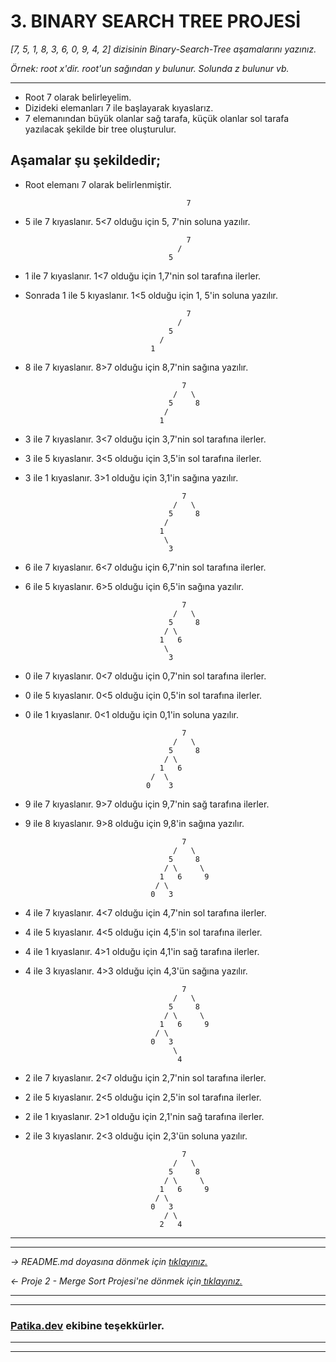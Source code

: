 ﻿# **3. BINARY SEARCH TREE PROJESİ**
*[7, 5, 1, 8, 3, 6, 0, 9, 4, 2] dizisinin Binary-Search-Tree aşamalarını yazınız.*

*Örnek: root x'dir. root'un sağından y bulunur. Solunda z bulunur vb.*

---
* Root 7 olarak belirleyelim.
* Dizideki elemanları 7 ile başlayarak kıyaslarız.
* 7 elemanından büyük olanlar sağ tarafa, küçük olanlar sol tarafa yazılacak şekilde bir tree oluşturulur.

    

## **Aşamalar şu şekildedir;**

* Root elemanı 7 olarak belirlenmiştir.
    ```
                                        7
    ```

* 5 ile 7 kıyaslanır. 5<7 olduğu için 5, 7'nin soluna yazılır.
    ```
                                        7
                                      /
                                    5
    ```
* 1 ile 7 kıyaslanır. 1<7 olduğu için 1,7'nin sol tarafına ilerler.
* Sonrada 1 ile 5 kıyaslanır. 1<5 olduğu için 1, 5'in soluna yazılır.
    ```
                                        7
                                      /
                                    5
                                  /
                                1
    ```
* 8 ile 7 kıyaslanır. 8>7 olduğu için 8,7'nin sağına yazılır.
    ```
                                       7
                                     /   \
                                    5     8
                                   /
                                  1
    ```
* 3 ile 7 kıyaslanır. 3<7 olduğu için 3,7'nin sol tarafına ilerler.
* 3 ile 5 kıyaslanır. 3<5 olduğu için 3,5'in sol tarafına ilerler.
* 3 ile 1 kıyaslanır. 3>1 olduğu için 3,1'in sağına yazılır.
    ```
                                       7
                                     /   \
                                    5     8
                                   /
                                  1
                                   \
                                    3
    ```
* 6 ile 7 kıyaslanır. 6<7 olduğu için 6,7'nin sol tarafına ilerler.
* 6 ile 5 kıyaslanır. 6>5 olduğu için 6,5'in sağına yazılır.
    ```
                                       7
                                     /   \
                                    5     8
                                   / \
                                  1   6
                                   \
                                    3
    ```
* 0 ile 7 kıyaslanır. 0<7 olduğu için 0,7'nin sol tarafına ilerler.
* 0 ile 5 kıyaslanır. 0<5 olduğu için 0,5'in sol tarafına ilerler.
* 0 ile 1 kıyaslanır. 0<1 olduğu için 0,1'in soluna yazılır.
    ```
                                       7
                                     /   \
                                    5     8
                                   / \
                                  1   6
                                /  \
                               0    3
    ```
* 9 ile 7 kıyaslanır. 9>7 olduğu için 9,7'nin sağ tarafına ilerler.
* 9 ile 8 kıyaslanır. 9>8 olduğu için 9,8'in sağına yazılır.
    ```
                                       7
                                     /   \
                                    5     8
                                   / \     \
                                  1   6     9
                                 / \
                                0   3
    ```
* 4 ile 7 kıyaslanır. 4<7 olduğu için 4,7'nin sol tarafına ilerler.
* 4 ile 5 kıyaslanır. 4<5 olduğu için 4,5'in sol tarafına ilerler.
* 4 ile 1 kıyaslanır. 4>1 olduğu için 4,1'in sağ tarafına ilerler.
* 4 ile 3 kıyaslanır. 4>3 olduğu için 4,3'ün sağına yazılır.
    ```
                                       7
                                     /   \
                                    5     8
                                   / \     \
                                  1   6     9
                                 / \
                                0   3
                                     \
                                      4
    ```
* 2 ile 7 kıyaslanır. 2<7 olduğu için 2,7'nin sol tarafına ilerler.
* 2 ile 5 kıyaslanır. 2<5 olduğu için 2,5'in sol tarafına ilerler.
* 2 ile 1 kıyaslanır. 2>1 olduğu için 2,1'nin sağ tarafına ilerler.
* 2 ile 3 kıyaslanır. 2<3 olduğu için 2,3'ün soluna yazılır.
    ```
                                       7
                                     /   \
                                    5     8
                                   / \     \
                                  1   6     9
                                 / \
                                0   3
                                   / \
                                  2   4
    ```

---
---
*-> README.md doyasına dönmek için [tıklayınız.](https://github.com/iremDURGUN/Veri_Yapilari_Ve_Algoritmalar/blob/main/README.md)*

*<- Proje 2 - Merge Sort Projesi'ne dönmek için[ tıklayınız.](https://github.com/iremDURGUN/Veri_Yapilari_Ve_Algoritmalar/blob/main/MergeSortProjesi.md)*


---
---
### **[Patika.dev](https://app.patika.dev/) ekibine teşekkürler.**
---
---

